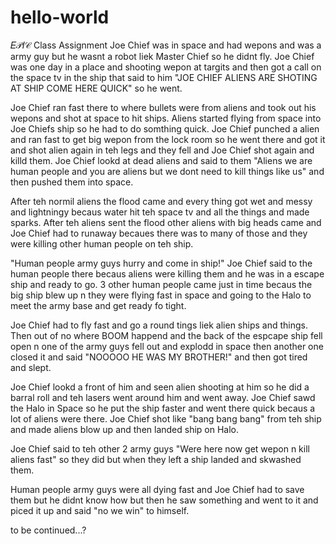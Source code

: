 # hello-world
𝐸𝒫𝐼𝒞 Class Assignment
Joe Chief was in space and had wepons and was a army guy but he wasnt a robot liek Master Chief so he didnt fly. Joe Chief was one day in a place and shooting wepon at targits and then got a call on the space tv in the ship that said to him "JOE CHIEF ALIENS ARE SHOTING AT SHIP COME HERE QUICK" so he went.

Joe Chief ran fast there to where bullets were from aliens and took out his wepons and shot at space to hit ships. Aliens started flying from space into Joe Chiefs ship so he had to do somthing quick. Joe Chief punched a alien and ran fast to get big wepon from the lock room so he went there and got it and shot alien again in teh legs and they fell and Joe Chief shot again and killd them. Joe Chief lookd at dead aliens and said to them "Aliens we are human people and you are aliens but we dont need to kill things like us" and then pushed them into space.

After teh normil aliens the flood came and every thing got wet and messy and lightningy becaus water hit teh space tv and all the things and made sparks. After teh aliens sent the flood other aliens with big heads came and Joe Chief had to runaway becaues there was to many of those and they were killing other human people on teh ship.

"Human people army guys hurry and come in ship!" Joe Chief said to the human people there becaus aliens were killing them and he was in a escape ship and ready to go. 3 other human people came just in time becaus the big ship blew up n they were flying fast in space and going to the Halo to meet the army base and get ready fo tight.

Joe Chief had to fly fast and go a round tings liek alien ships and things. Then out of no where BOOM happend and the back of the espcape ship fell open n one of the army guys fell out and explodd in space then another one closed it and said "NOOOOO HE WAS MY BROTHER!" and then got tired and slept.

Joe Chief lookd a front of him and seen alien shooting at him so he did a barral roll and teh lasers went around him and went away. Joe Chief sawd the Halo in Space so he put the ship faster and went there quick becaus a lot of aliens were there. Joe Chief shot like "bang bang bang" from teh ship and made aliens blow up and then landed ship on Halo.

Joe Chief said to teh other 2 army guys "Were here now get wepon n kill aliens fast" so they did but when they left a ship landed and skwashed them.

Human people army guys were all dying fast and Joe Chief had to save them but he didnt know how but then he saw something and went to it and piced it up and said "no we win" to himself.

to be continued...?
